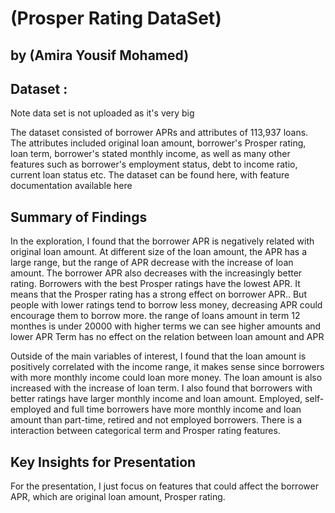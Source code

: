 # (Prosper Rating DataSet)
## by (Amira Yousif Mohamed)


## Dataset : 
Note data set is not uploaded as it's very big

The dataset consisted of borrower APRs and attributes of 113,937 loans. The attributes included original loan amount, borrower's Prosper rating, loan term, borrower's stated monthly income, as well as many other features such as borrower's employment status, debt to income ratio, current loan status etc. The dataset can be found here, with feature documentation available here


## Summary of Findings

In the exploration, I found that the borrower APR is negatively related with original loan amount. At different size of the loan amount, the APR has a large range, but the range of APR decrease with the increase of loan amount. The borrower APR also decreases with the increasingly better rating. Borrowers with the best Prosper ratings have the lowest APR. It means that the Prosper rating has a strong effect on borrower APR.. But people with lower ratings tend to borrow less money, decreasing APR could encourage them to borrow more. the range of loans amount in term 12 monthes is under 20000 with higher terms we can see higher amounts and lower APR Term has no effect on the relation between loan amount and APR

Outside of the main variables of interest, I found that the loan amount is positively correlated with the  income range, it makes sense since borrowers with more monthly income could loan more money. The loan amount is also increased with the increase of loan term. I also found that borrowers with better ratings have larger monthly income and loan amount. Employed, self-employed and full time borrowers have more monthly income and loan amount than part-time, retired and not employed borrowers. There is a interaction between categorical term and Prosper rating features. 

## Key Insights for Presentation

For the presentation, I just focus on features that could affect the borrower APR, which are original loan amount, Prosper rating. 
